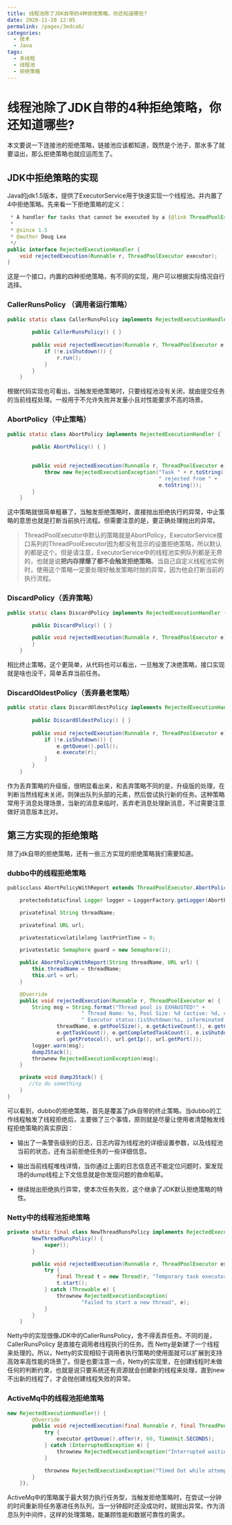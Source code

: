 ```yaml
---
title: 线程池除了JDK自带的4种拒绝策略，你还知道哪些?
date: 2020-11-20 12:05
permalink: /pages/3edca6/
categories:
  - 技术
  - Java
tags:
  - 多线程
  - 线程池
  - 拒绝策略
---
```


# 线程池除了JDK自带的4种拒绝策略，你还知道哪些?


本文要说一下连接池的拒绝策略，链接池应该都知道，既然是个池子，那水多了就要溢出，那么拒绝策略也就应运而生了。


<!-- more -->

## JDK中拒绝策略的实现

Java的jdk1.5版本，提供了ExecutorService用于快速实现一个线程池。并内置了4中拒绝策略。先来看一下拒绝策略的定义：

```Java
 * A handler for tasks that cannot be executed by a {@link ThreadPoolExecutor}.
 *
 * @since 1.5
 * @author Doug Lea
 */
public interface RejectedExecutionHandler {
    void rejectedExecution(Runnable r, ThreadPoolExecutor executor);
}

```
这是一个接口，内置的四种拒绝策略，有不同的实现，用户可以根据实际情况自行选择。

### CallerRunsPolicy （调用者运行策略）
```Java
public static class CallerRunsPolicy implements RejectedExecutionHandler {
        
        public CallerRunsPolicy() { }
        
        public void rejectedExecution(Runnable r, ThreadPoolExecutor e) {
            if (!e.isShutdown()) {
                r.run();
            }
        }
    }
```

根据代码实现也可看出，当触发拒绝策略时，只要线程池没有关闭，就由提交任务的当前线程处理。一般用于不允许失败并发量小且对性能要求不高的场景。

### AbortPolicy（中止策略）
```Java
public static class AbortPolicy implements RejectedExecutionHandler {
       
        public AbortPolicy() { }

      
        public void rejectedExecution(Runnable r, ThreadPoolExecutor e) {
            throw new RejectedExecutionException("Task " + r.toString() +
                                                 " rejected from " +
                                                 e.toString());
        }
    }

```

这中策略就很简单粗暴了，当触发拒绝策略时，直接抛出拒绝执行的异常，中止策略的意思也就是打断当前执行流程。但需要注意的是，要正确处理抛出的异常。

>ThreadPoolExecutor中默认的策略就是AbortPolicy，ExecutorService接口系列的ThreadPoolExecutor因为都没有显示的设置拒绝策略，所以默认的都是这个。但是请注意，ExecutorService中的线程池实例队列都是无界的，也就是说**把内存撑爆了都不会触发拒绝策略**。当自己自定义线程池实例时，使用这个策略一定要处理好触发策略时抛的异常，因为他会打断当前的执行流程。

### DiscardPolicy（丢弃策略）

```Java
public static class DiscardPolicy implements RejectedExecutionHandler {

        public DiscardPolicy() { }

        public void rejectedExecution(Runnable r, ThreadPoolExecutor e) {
        }
    }

```
相比终止策略，这个更简单，从代码也可以看出，一旦触发了决绝策略，接口实现就是啥也没干，简单丢弃当前任务。


### DiscardOldestPolicy（丢弃最老策略）
```Java
public static class DiscardOldestPolicy implements RejectedExecutionHandler {
        
        public DiscardOldestPolicy() { }
        
        public void rejectedExecution(Runnable r, ThreadPoolExecutor e) {
            if (!e.isShutdown()) {
                e.getQueue().poll();
                e.execute(r);
            }
        }
    }
```
作为丢弃策略的升级版，很明显看出来，和丢弃策略不同的是，升级版的处理，在判断当然线程未关闭，则弹出队列头部的元素，然后尝试执行新的任务。这种策略常用于消息处理场景，当新的消息来临时，丢弃老消息处理新消息，不过需要注意做好消息版本比对。

## 第三方实现的拒绝策略
除了jdk自带的拒绝策略，还有一些三方实现的拒绝策略我们需要知道。

### dubbo中的线程拒绝策略
```Java
publicclass AbortPolicyWithReport extends ThreadPoolExecutor.AbortPolicy {

    protectedstaticfinal Logger logger = LoggerFactory.getLogger(AbortPolicyWithReport.class);

    privatefinal String threadName;

    privatefinal URL url;

    privatestaticvolatilelong lastPrintTime = 0;

    privatestatic Semaphore guard = new Semaphore(1);

    public AbortPolicyWithReport(String threadName, URL url) {
        this.threadName = threadName;
        this.url = url;
    }

    @Override
    public void rejectedExecution(Runnable r, ThreadPoolExecutor e) {
        String msg = String.format("Thread pool is EXHAUSTED!" +
                        " Thread Name: %s, Pool Size: %d (active: %d, core: %d, max: %d, largest: %d), Task: %d (completed: %d)," +
                        " Executor status:(isShutdown:%s, isTerminated:%s, isTerminating:%s), in %s://%s:%d!",
                threadName, e.getPoolSize(), e.getActiveCount(), e.getCorePoolSize(), e.getMaximumPoolSize(), e.getLargestPoolSize(),
                e.getTaskCount(), e.getCompletedTaskCount(), e.isShutdown(), e.isTerminated(), e.isTerminating(),
                url.getProtocol(), url.getIp(), url.getPort());
        logger.warn(msg);
        dumpJStack();
        thrownew RejectedExecutionException(msg);
    }

    private void dumpJStack() {
       //to do something
    }
}

```

可以看到，dubbo的拒绝策略，首先是覆盖了jdk自带的终止策略。当dubbo的工作线程触发了线程拒绝后，主要做了三个事情，原则就是尽量让使用者清楚触发线程拒绝策略的真实原因：

- 输出了一条警告级别的日志，日志内容为线程池的详细设置参数，以及线程池当前的状态，还有当前拒绝任务的一些详细信息。

- 输出当前线程堆栈详情，当你通过上面的日志信息还不能定位问题时，案发现场的dump线程上下文信息就是你发现问题的救命稻草。

- 继续抛出拒绝执行异常，使本次任务失败，这个继承了JDK默认拒绝策略的特性。


### Netty中的线程池拒绝策略

```Java
private static final class NewThreadRunsPolicy implements RejectedExecutionHandler {
        NewThreadRunsPolicy() {
            super();
        }

        public void rejectedExecution(Runnable r, ThreadPoolExecutor executor) {
            try {
                final Thread t = new Thread(r, "Temporary task executor");
                t.start();
            } catch (Throwable e) {
                thrownew RejectedExecutionException(
                        "Failed to start a new thread", e);
            }
        }
    }
```
Netty中的实现很像JDK中的CallerRunsPolicy，舍不得丢弃任务。不同的是，CallerRunsPolicy 是直接在调用者线程执行的任务。而 Netty是新建了一个线程来处理的。所以，Netty的实现相较于调用者执行策略的使用面就可以扩展到支持高效率高性能的场景了。但是也要注意一点，Netty的实现里，在创建线程时未做任何的判断约束，也就是说只要系统还有资源就会创建新的线程来处理，直到new不出新的线程了，才会抛创建线程失败的异常。

### ActiveMq中的线程池拒绝策略
```Java
new RejectedExecutionHandler() {
        @Override
        public void rejectedExecution(final Runnable r, final ThreadPoolExecutor executor) {
            try {
                executor.getQueue().offer(r, 60, TimeUnit.SECONDS);
            } catch (InterruptedException e) {
                thrownew RejectedExecutionException("Interrupted waiting for BrokerService.worker");
            }

            thrownew RejectedExecutionException("Timed Out while attempting to enqueue Task.");
        }
    });

```
ActiveMq中的策略属于最大努力执行任务型，当触发拒绝策略时，在尝试一分钟的时间重新将任务塞进任务队列，当一分钟超时还没成功时，就抛出异常。作为消息队列中间件，这样的处理策略，能兼顾性能和数据可靠性的需求。

